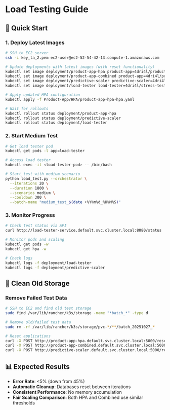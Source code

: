 # Load Testing Guide

## 🚀 Quick Start

### 1. Deploy Latest Images
```bash
# SSH to EC2 server
ssh -i key_ta_2.pem ec2-user@ec2-52-54-42-13.compute-1.amazonaws.com

# Update deployments with latest images (with reset functionality)
kubectl set image deployment/product-app-hpa product-app=4dri4l/product-app:v20251027-1952
kubectl set image deployment/product-app-combined product-app=4dri4l/product-app:v20251027-1952
kubectl set image deployment/predictive-scaler predictive-scaler=4dri4l/predictive-scaler:v20251027-2015
kubectl set image deployment/load-tester load-tester=4dri4l/stress-test:v20251027-2015

# Apply updated HPA configuration
kubectl apply -f Product-App/HPA/product-app-hpa-hpa.yaml

# Wait for rollouts
kubectl rollout status deployment/product-app-hpa
kubectl rollout status deployment/predictive-scaler
kubectl rollout status deployment/load-tester
```

### 2. Start Medium Test
```bash
# Get load tester pod
kubectl get pods -l app=load-tester

# Access load tester
kubectl exec -it <load-tester-pod> -- /bin/bash

# Start test with medium scenario
python load_test.py --orchestrator \
  --iterations 20 \
  --duration 1800 \
  --scenarios medium \
  --cooldown 300 \
  --batch-name "medium_test_$(date +%Y%m%d_%H%M%S)"
```

### 3. Monitor Progress
```bash
# Check test status via API
curl http://load-tester-service.default.svc.cluster.local:8080/status

# Monitor pods and scaling
kubectl get pods -w
kubectl get hpa -w

# Check logs
kubectl logs -f deployment/load-tester
kubectl logs -f deployment/predictive-scaler
```

## 🧹 Clean Old Storage

### Remove Failed Test Data
```bash
# SSH to EC2 and find old test storage
sudo find /var/lib/rancher/k3s/storage -name "*batch_*" -type d

# Remove old/failed test data
sudo rm -rf /var/lib/rancher/k3s/storage/pvc-*/**/batch_20251027_*

# Reset applications
curl -X POST http://product-app-hpa.default.svc.cluster.local:5000/reset_data
curl -X POST http://product-app-combined.default.svc.cluster.local:5000/reset_data
curl -X POST http://predictive-scaler.default.svc.cluster.local:5000/reset_data
```

## 📊 Expected Results

- **Error Rate**: <5% (down from 45%)
- **Automatic Cleanup**: Databases reset between iterations
- **Consistent Performance**: No memory accumulation
- **Fair Scaling Comparison**: Both HPA and Combined use similar thresholds